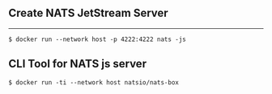## Create NATS JetStream Server
***
```
$ docker run --network host -p 4222:4222 nats -js
```

## CLI Tool for NATS js server

```
$ docker run -ti --network host natsio/nats-box
```